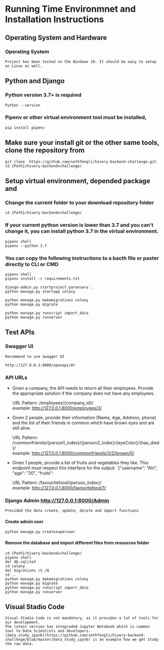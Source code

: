 # Running Time Environmnet and Installation Instructions

## Operating System and Hardware

### Operating System

    Project has been tested on the Windows 10. It should be easy to setup on Linux as well.

## Python and Django

### Python version 3.7+ is required 

    Python --version

### Pipenv or other virtual environment tool must be installed,
    pip install pipenv

## Make sure your install git or the other same tools, clone the repository from

    git clone  https://github.com/sethfengli/hivery-backend-challenge.git
    cd {Path}/hivery-backend=challenge/

## Setup virtual environment, depended package and 
    
### Change the current folder to your download  repository folder   
    cd {Path}/hivery-backend=challenge/

### If your current python version is lower than 3.7 and you can't change it, you can install python 3.7 in the virtual environment.
    
    pipenv shell
    pipenv --python 3.7

### You can copy the following instructions to a bacth file or paster directly to CLI or CMD 

    pipenv shell
    pipenv install -r requirements.txt

    django-admin.py startproject paranuara .
    python manage.py startapp colony

    python manage.py makemigrations colony
    python manage.py migrate

    python manage.py runscript import_data
    python manage.py runserver

##  Test APIs

### Swagger UI
    
    Recommend to use Swagger UI 

    http://127.0.0.1:8000/openapi/#/

### API URLs

- Given a company, the API needs to return all their employees. Provide the appropriate solution if the company does not have any employees.

    ​URL Pattern:   /employees/{company_id}/  
    example:        http://127.0.0.1:8000/employees/3/

- Given 2 people, provide their information (Name, Age, Address, phone) and the list of their friends in common which have brown eyes and are still alive.

    ​URL Pattern:   /commonfriends/{person1_index}/{person2_index}/{eyeColor}/{has_died}/  
    example:        http://127.0.0.1:8000/commonfriends/3/2/brown/0/

- Given 1 people, provide a list of fruits and vegetables they like. This endpoint must respect this interface for the output: `{"username": "Ahi", "age": "30", "fruits": 

    ​URL Pattern:   /favouritefood​/{person_index}​/  
    example:        http://127.0.0.1:8000/favouritefood​/1/

### Django Admin http://127.0.0.1:8000/Admin

    Provided the data create, update, delete and import functions

#### Create admin user
    python manage.py createsuperuser

#### Remove the database and import different files from resources folder

    cd {Path}/hivery-backend=challenge/
    pipenv shell   
    del db.sqlite3
    cd colony
    del migrations /S /Q
    cd ..
    python manage.py makemigrations colony
    python manage.py migrate
    python manage.py runscript import_data
    python manage.py runserver

## Visual Stadio Code 

    Visual Stadio Code is not mandatory, as it provides a lot of tools for our development.  
    The latest version has integraded Jupyter Notebook which is common tool to Data Scientists and developers.  
    [data_study_ipynb](https://github.com/sethfengli/hivery-backend-challenge/blob/master/data_study_ipynb) is an example how we get study the raw data.  




